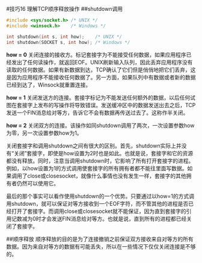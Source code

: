 #技巧16 理解TCP顺序释放操作
##shutdown调用

```C
#include <sys/socket.h> /* UNIX */
#include <winsock.h>    /* Windows */

int shutdown(int s, int how);    /* UNIX */
int shutdown(SOCKET s, int how); /* Windows */
```

**how = 0**  关闭连接的接收方。标记套接字为不能接受任何数据，如果应用程序已经发出了任何读操作，就返回EOF。UNIX刷新输入队列，因此丢弃应用程序没有读取的任何数据。如果有新数据到达，TCP确认了它们但是俏俏地把它们丢弃，这是因为应用程序不能接收任何数据了。另一方面，如果队列中有数据或者新的数据已经到达了，Winsock就重置连接。

**how = 1**  关闭发送方的连接。套接字标记为不能发送任何额外的数据，以后任何试图在套接字上发布的写操作将导致错误。发送缓冲区中的数据发送出去之后，TCP发送一个FIN消息给对等方，告诉它不会有数据再传送过去了。这称作半关闭。

**how = 2**  关闭双方的连接。该操作如同shutdown调用了两次，一次设置参数how为零，另一次设置参数how为1。

关闭套接字和调用shutdown之间有很大的区别。首先，shutdown实际上并没有“关闭”套接字，即使是how设置为2时也是如此。也就是说，套接字和它的资源都没有释放。同时，注意当调用shutdown时，它影响了所有打开套接字的进程。例如，以how设置为1的方式调用使套接字的所有拥有者都不能往里面写数据。如果调用了close或closesocket，就像什么事情也没有发生一样，套接字的其他拥有者仍然可以使用它。

最后的那个事实可以看作使用shutdown的一个优势。只要通过以how=1的方式调用shutdown，就可以保证对等方接收到一个EOF字符，而不管其他的进程是否已经打开了套接字。而调用close或closesocket就不能保证，因为直到套接字的引用记数减为0时才会发送FIN消息给对等方。也就是说，直到所有的进程都已经关闭了套接字。

##顺序释放
顺序释放的目的是为了连接撤销之前保证双方接收来自对等方的所有数据。因为来自对等方的数据有可能丢失，所以在一些情况下仅仅关闭连接是不够的。